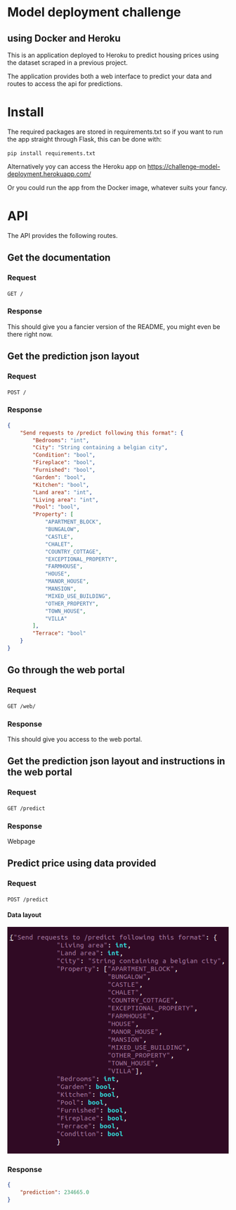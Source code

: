 # Model deployment challenge 
## using Docker and Heroku

This is an application deployed to Heroku to predict housing prices using the dataset scraped in a previous project.

The application provides both a web interface to predict your data and routes to access the api for predictions.

# Install

The required packages are stored in requirements.txt so if you want to run the app straight through Flask, this can be done with:
    
`pip install requirements.txt`
   
Alternatively yoy can access the Heroku app on https://challenge-model-deployment.herokuapp.com/
    
Or you could run the app from the Docker image, whatever suits your fancy.

# API

The API provides the following routes.

## Get the documentation

### Request

`GET /`

### Response

This should give you a fancier version of the README, you might even be there right now.

## Get the prediction json layout

### Request

`POST /`

### Response

```json
{
    "Send requests to /predict following this format": {
        "Bedrooms": "int",
        "City": "String containing a belgian city",
        "Condition": "bool",
        "Fireplace": "bool",
        "Furnished": "bool",
        "Garden": "bool",
        "Kitchen": "bool",
        "Land area": "int",
        "Living area": "int",
        "Pool": "bool",
        "Property": [
            "APARTMENT_BLOCK",
            "BUNGALOW",
            "CASTLE",
            "CHALET",
            "COUNTRY_COTTAGE",
            "EXCEPTIONAL_PROPERTY",
            "FARMHOUSE",
            "HOUSE",
            "MANOR_HOUSE",
            "MANSION",
            "MIXED_USE_BUILDING",
            "OTHER_PROPERTY",
            "TOWN_HOUSE",
            "VILLA"
        ],
        "Terrace": "bool"
    }
}
```

## Go through the web portal

### Request

`GET /web/`

### Response

This should give you access to the web portal.

## Get the prediction json layout and instructions in the web portal

### Request

`GET /predict`

### Response

Webpage

## Predict price using data provided

### Request

`POST /predict`

#### Data layout

![Just look it up](/static/request_layout.png?raw=true)

### Response

```json
{
    "prediction": 234665.0
}
```
